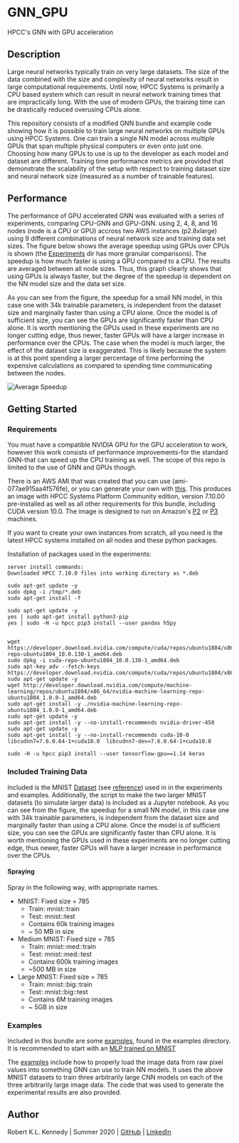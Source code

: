 # GNN_GPU
HPCC's GNN with GPU acceleration


## Description
Large neural networks typically train on very large datasets. 
The size of the data combined with the size and complexity of neural networks result in large computational requirements. 
Until now, HPCC Systems is primarily a CPU based system which can result in neural network training times that are impractically long.
With the use of modern GPUs, the training time can be drastically reduced overusing CPUs alone.

This repository consists of a modified GNN bundle and example code showing how it is possible to train large neural networks on multiple GPUs using HPCC Systems. One can train a single NN model across multiple GPUs that span 
multiple physical computers or even onto just one. Choosing how many GPUs to use is up to the developer as each model and dataset are different. Training time performance metrics are provided that demonstrate
the scalability of the setup with respect to training dataset size and neural network size (measured as a number of trainable features).

## Performance

The performance of GPU accelerated GNN was evaluated with a series of experiments, comparing CPU-GNN and GPU-GNN. using 2, 4, 8, and 16 nodes (node is a CPU or GPU) accross two AWS instances (p2.8xlarge) using 9 different combinations of neural network size and training data set sizes. The figure below shows
the average speedup using GPUs over CPUs is shown (the [Experiments](Experiments/) dir has more granular comparisons). The speedup is how much faster is using a GPU compared to a CPU. The results are averaged between all node sizes. Thus, this graph clearly shows that using GPUs is always faster, but the degree of the speedup is dependent on the NN model size and the data set size.

As you can see from the figure, the speedup for a small NN model, in this case one with 34k trainable parameters, is independent from the dataset size and marginally faster than using a CPU alone. 
Once the model is of sufficient size, you can see the GPUs are significantly faster than CPU alone. It is worth mentioning the GPUs used in these experiments are no longer cutting edge, thus newer, 
faster GPUs will have a larger increase in performance over the CPUs. The case when the model is much larger, the effect of the dataset size is exaggerated. This is likely because the system is at 
this point spending a larger percentage of time performing the expensive calculations as compared to spending time communicating between the nodes.

![Average Speedup](images/speedup.png)


## Getting Started

### Requirements
You must have a compatible NVIDIA GPU for the GPU acceleration to work, however this work consists of performance improvements-for the standard GNN-that can speed up the CPU training as well. The 
scope of this repo is limited to the use of GNN and GPUs though.


There is an AWS AMI that was created that you can use (ami-077ae915aa4f576fe), or you can generate your own with [this](https://github.com/xwang2713/cloud-image-build). 
This produces an image with HPCC Systems Platform Community edition, version 7.10.00 pre-installed as well as all other requirements for this bundle, including CUDA version 10.0. 
The image is designed to run on Amazon's [P2](https://aws.amazon.com/ec2/instance-types/p2/) or [P3](https://aws.amazon.com/ec2/instance-types/p3/) machines.


If you want to create your own instances from scratch, all you need is the latest HPCC systems installed on all nodes and these python packages.


Installation of packages used in the experiments:

```
server install commands:
Downloaded HPCC 7.10.0 files into working directory as *.deb

sudo apt-get update -y
sudo dpkg -i /tmp/*.deb
sudo apt-get install -f 

sudo apt-get update -y
yes | sudo apt-get install python3-pip
yes | sudo -H -u hpcc pip3 install --user pandas h5py


wget https://developer.download.nvidia.com/compute/cuda/repos/ubuntu1804/x86_64/cuda-repo-ubuntu1804_10.0.130-1_amd64.deb
sudo dpkg -i cuda-repo-ubuntu1804_10.0.130-1_amd64.deb
sudo apt-key adv --fetch-keys https://developer.download.nvidia.com/compute/cuda/repos/ubuntu1804/x86_64/7fa2af80.pub
sudo apt-get update -y
wget http://developer.download.nvidia.com/compute/machine-learning/repos/ubuntu1804/x86_64/nvidia-machine-learning-repo-ubuntu1804_1.0.0-1_amd64.deb
sudo apt-get install -y ./nvidia-machine-learning-repo-ubuntu1804_1.0.0-1_amd64.deb
sudo apt-get update -y
sudo apt-get install -y --no-install-recommends nvidia-driver-450
sudo apt-get update -y
sudo apt-get install -y --no-install-recommends cuda-10-0 libcudnn7=7.6.0.64-1+cuda10.0  libcudnn7-dev=7.6.0.64-1+cuda10.0

sudo -H -u hpcc pip3 install --user tensorflow-gpu==1.14 keras
```


### Included Training Data
Included is the MNIST [Dataset](Datasets/data_files) (see [reference](http://yann.lecun.com/exdb/mnist/)) used in in the experiments and examples. Additionally, the script to make
the two larger MNIST datasets (to simulate larger data) is included as a Jupyter notebook.
As you can see from the figure, the speedup for a small NN model, in this case one with 34k trainable parameters, is independent from the dataset size and marginally faster than using a CPU alone. Once the model is of sufficient size, you can see the GPUs are significantly faster than CPU alone. It is worth mentioning the GPUs used in these experiments are no longer cutting edge, thus newer, faster GPUs will have a larger increase in performance over the CPUs.



#### Spraying
Spray in the following way, with appropriate names.

* MNIST: Fixed size = 785
	* Train: mnist::train
	* Test: mnist::test
	* Contains 60k training images
	* ~ 50 MB in size
* Medium MNIST: Fixed size = 785
	* Train: mnist::med::train
	* Test: mnist::med::test
	* Contains 600k training images
	* ~500 MB in size
* Large MNIST: Fixed size = 785
	* Train: mnist::big::train
	* Test: mnist::big::test
	* Contains 6M training images
	* ~ 5GB in size

### Examples
Included in this bundle are some [examples](examples/), found in the examples directory. It is recommended to start with an [MLP trained on MNIST](examples/mnist_mlp.ecl)


The [examples](examples/) include how to properly load the image data from raw pixel values into something GNN can use to train NN models. It uses the above MNIST datasets 
to train three arbitrarily large CNN models on each of the three arbitrarily large image data. The code that was used to generate the experimental results are also provided.





## Author
Robert K.L. Kennedy | Summer 2020 | [GitHub](https://github.com/robertken) | [LinkedIn](https://www.linkedin.com/in/robertken/)


